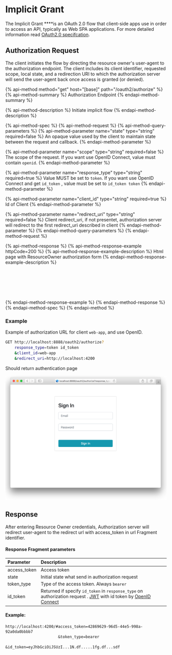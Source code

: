 # Implicit Grant

The Implicit Grant ****is an OAuth 2.0 flow that client-side apps use in order to access an API, typically as Web SPA applications. For more detailed information read [OAuth2.0 specifcation](https://tools.ietf.org/html/rfc6749#section-4.2).

## Authorization Request

The client initiates the flow by directing the resource owner's user-agent to the authorization endpoint. The client includes its client identifier, requested scope, local state, and a redirection URI to which the authorization server will send the user-agent back once access is granted \(or denied\).

{% api-method method="get" host="\[base\]" path="/oauth2/authorize" %}
{% api-method-summary %}
Authorization Endpoint
{% endapi-method-summary %}

{% api-method-description %}
Initiate implicit flow
{% endapi-method-description %}

{% api-method-spec %}
{% api-method-request %}
{% api-method-query-parameters %}
{% api-method-parameter name="state" type="string" required=false %}
An opaque value used by the client to maintain state between the request and callback.
{% endapi-method-parameter %}

{% api-method-parameter name="scope" type="string" required=false %}
The scope of the request. If you want use OpenID Connect, value must contain `openid`. 
{% endapi-method-parameter %}

{% api-method-parameter name="response\_type" type="string" required=true %}
Value MUST be set to `token`. If you want use OpenID Connect and get `id_token` , value must be set to `id_token token`
{% endapi-method-parameter %}

{% api-method-parameter name="client\_id" type="string" required=true %}
Id of Client
{% endapi-method-parameter %}

{% api-method-parameter name="redirect\_uri" type="string" required=false %}
Client redirect\_uri, if not presentet, authorization server will redirect to the first redirect\_uri described in client
{% endapi-method-parameter %}
{% endapi-method-query-parameters %}
{% endapi-method-request %}

{% api-method-response %}
{% api-method-response-example httpCode=200 %}
{% api-method-response-example-description %}
Html page with ResourceOwner authorization form
{% endapi-method-response-example-description %}

```






```
{% endapi-method-response-example %}
{% endapi-method-response %}
{% endapi-method-spec %}
{% endapi-method %}

### Example

Example of authorization URL for client `web-app`, and use OpenID.

```bash
GET http://localhost:8888/oauth2/authorize?
    response_type=token id_token
    &client_id=web-app
    &redirect_uri=http://localhost:4200
```

Should return authentication page

![Resource Owner authentication page](../.gitbook/assets/screen-shot-2018-10-24-at-16.50.32.png)

## Response

After entering Resource Owner credentials, Authorization server will redirect user-agent to the redirect url with access\_token in url Fragment identifier.

#### Response Fragment parameters

| Parameter | Description |
| :--- | :--- |
| access\_token | Access token |
| state | Initial state what send in authorization request |
| token\_type | Type of the access token. Always `bearer` |
| id\_token | Returned if specify `id_token` in `response_type`  on authorization request . [JWT](https://jwt.io/) with id token by [OpenID Connect](https://openid.net/specs/openid-connect-core-1_0.html) |

#### **Example:**

```text
http://localhost:4200/#access_token=42869629-96d5-44e5-998a-92a0da0bbbb7
                       &token_type=bearer
                       &id_token=eyJhbGciOiJSUzI...1N.df.....1fg.df...sdf
```

